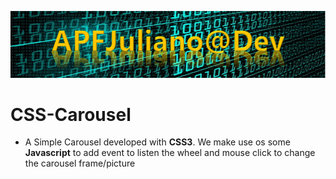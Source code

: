![Juliano Costa](https://raw.githubusercontent.com/julianojcs/julianojcs.github.io/master/apfjuliano.dev.png)

# CSS-Carousel
- A Simple Carousel developed with **CSS3**. We make use os some **Javascript** to add event to listen the wheel and mouse click to change the carousel frame/picture
